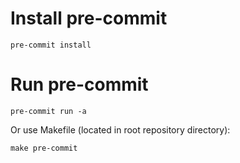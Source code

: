 # Install pre-commit

```shell
pre-commit install
```

# Run pre-commit

```shell
pre-commit run -a
```

Or use Makefile (located in root repository directory):

```shell
make pre-commit
```
